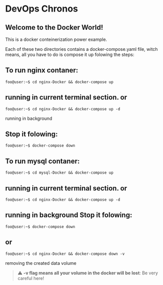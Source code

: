 DevOps Chronos
===========================

Welcome to the Docker World!
-----------
This is a docker conteinerization power example.

Each of these two directories contains a docker-compose.yaml file, witch means, all you have to do is compose it up folowing the steps:

To run nginx contaner:
-----------
```console
foo@user:~$ cd nginx-Docker && docker-compose up
```
running in current terminal section.
or
-----------
```console
foo@user:~$ cd nginx-Docker && docker-compose up -d
```
running in background

Stop it folowing:
----------------------
```console
foo@user:~$ docker-compose down
```

To run mysql contaner:
-----------
```console
foo@user:~$ cd mysql-Docker && docker-compose up
```
running in current terminal section.
or
-----------
```console
foo@user:~$ cd nginx-Docker && docker-compose up -d
```
running in background
Stop it folowing:
----------------------
```console
foo@user:~$ docker-compose down
```
or
-----------
```console
foo@user:~$ cd nginx-Docker && docker-compose down -v
```
removing the created data volume
> :warning: **-v flag means all your volume in the docker will be lost**: Be very careful here!

